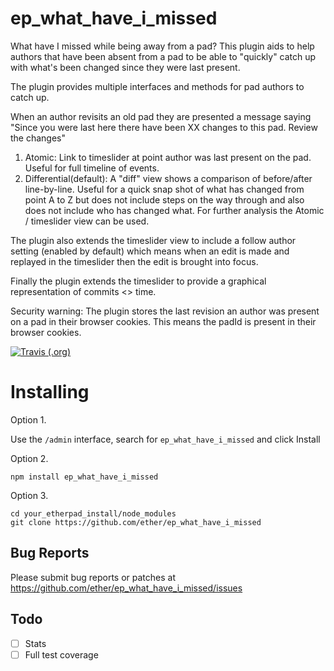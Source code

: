 ep_what_have_i_missed
=========

What have I missed while being away from a pad?  This plugin aids to help authors that have been absent from a pad to be able to "quickly" catch up with what's been changed since they were last present.

The plugin provides multiple interfaces and methods for pad authors to catch up.

When an author revisits an old pad they are presented a message saying "Since you were last here there have been XX changes to this pad.  Review the changes"

1. Atomic: Link to timeslider at point author was last present on the pad.  Useful for full timeline of events.
2. Differential(default): A "diff" view shows a comparison of before/after line-by-line.  Useful for a quick snap shot of what has changed from point A to Z but does not include steps on the way through and also does not include who has changed what.  For further analysis the Atomic / timeslider view can be used.

The plugin also extends the timeslider view to include a follow author setting (enabled by default) which means when an edit is made and replayed in the timeslider then the edit is brought into focus.

Finally the plugin extends the timeslider to provide a graphical representation of commits <> time.

Security warning: The plugin stores the last revision an author was present on a pad in their browser cookies.  This means the padId is present in their browser cookies.


[![Travis (.org)](https://img.shields.io/travis/ether/ep_what_have_i_missed)](https://travis-ci.org/github/ether/ep_what_have_i_missed)

# Installing

Option 1.

Use the ``/admin`` interface, search for ``ep_what_have_i_missed`` and click Install

Option 2.
```
npm install ep_what_have_i_missed
```
Option 3.
```
cd your_etherpad_install/node_modules
git clone https://github.com/ether/ep_what_have_i_missed
```

## Bug Reports

Please submit bug reports or patches at https://github.com/ether/ep_what_have_i_missed/issues

## Todo
- [ ] Stats
- [ ] Full test coverage
